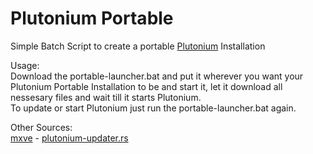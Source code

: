 # Plutonium Portable
Simple Batch Script to create a portable [Plutonium](https://plutonium.pw/) Installation

Usage:<br>
Download the portable-launcher.bat and put it wherever you want your Plutonium Portable Installation to be and start it, let it download all nessesary files and wait till it starts Plutonium.<br>
To update or start Plutonium just run the portable-launcher.bat again.

Other Sources:<br>
[mxve](https://github.com/mxve) - [plutonium-updater.rs](https://github.com/mxve/plutonium-updater.rs)

